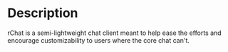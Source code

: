 # Description
rChat is a semi-lightweight chat client meant to help ease the efforts and encourage customizability to users where the core chat can't.
